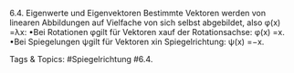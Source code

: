 6.4. Eigenwerte und Eigenvektoren
Bestimmte Vektoren werden von linearen Abbildungen auf Vielfache von sich selbst abgebildet, also
φ(x) =λx:
•Bei Rotationen φgilt für Vektoren xauf der Rotationsachse: φ(x) =x.
•Bei Spiegelungen ψgilt für Vektoren xin Spiegelrichtung: ψ(x) =−x.

   Tags & Topics:
   #Spiegelrichtung
   #6.4.